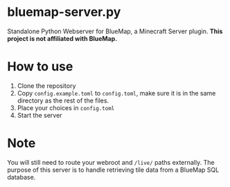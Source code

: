 # bluemap-server.py
Standalone Python Webserver for BlueMap, a Minecraft Server plugin.
**This project is not affiliated with BlueMap.**

# How to use
1. Clone the repository
2. Copy `config.example.toml` to `config.toml`, make sure it is in the same directory as the rest of the files.
3. Place your choices in `config.toml`
4. Start the server

# Note
You will still need to route your webroot and `/live/` paths externally. The purpose of this server is to handle retrieving tile data from a BlueMap SQL database.

